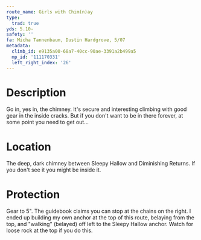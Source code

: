 ```yaml
---
route_name: Girls with Chim(n)ay
type:
  trad: true
yds: 5.10-
safety: ''
fa: Micha Tannenbaum, Dustin Hardgrove, 5/07
metadata:
  climb_id: e9135a00-68a7-40cc-90ae-3391a2b499a5
  mp_id: '111170331'
  left_right_index: '26'
---
```

# Description
Go in, yes in, the chimney. It's secure and interesting climbing with good gear in the inside cracks. But if you don't want to be in there forever, at some point you need to get out...

# Location
The deep, dark chimney between Sleepy Hallow and Diminishing Returns. If you don't see it you might be inside it.

# Protection
Gear to 5". The guidebook claims you can stop at the chains on the right. I ended up building my own anchor at the top of this route, belaying from the top, and "walking" (belayed) off left to the Sleepy Hallow anchor. Watch for loose rock at the top if you do this.
